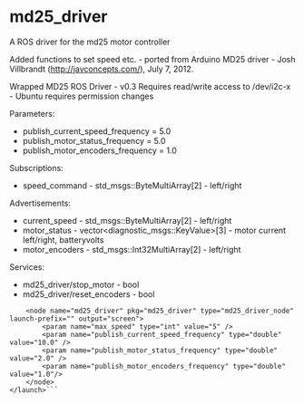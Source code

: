 # md25_driver
A ROS driver for the md25 motor controller

Added functions to set speed etc. - ported from Arduino MD25 driver - Josh Villbrandt (http://javconcepts.com/), July 7, 2012.

Wrapped MD25 ROS Driver - v0.3
Requires read/write access to /dev/i2c-x - Ubuntu requires permission changes

Parameters:
* publish_current_speed_frequency = 5.0
* publish_motor_status_frequency = 5.0
* publish_motor_encoders_frequency = 1.0

Subscriptions:
* speed_command - std_msgs::ByteMultiArray[2] - left/right

Advertisements:
* current_speed - std_msgs::ByteMultiArray[2] - left/right
* motor_status - vector<diagnostic_msgs::KeyValue>[3] - motor current left/right, batteryvolts
* motor_encoders - std_msgs::Int32MultiArray[2] - left/right

Services:
* md25_driver/stop_motor - bool
* md25_driver/reset_encoders - bool

```<launch>
    <node name="md25_driver" pkg="md25_driver" type="md25_driver_node" launch-prefix="" output="screen">
        <param name="max_speed" type="int" value="5" />
        <param name="publish_current_speed_frequency" type="double" value="10.0" />
        <param name="publish_motor_status_frequency" type="double" value="2.0" />
        <param name="publish_motor_encoders_frequency" type="double" value="1.0"/>
    </node>
</launch>```